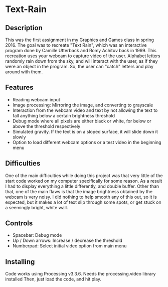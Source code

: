 # Text-Rain

## Description
This was the first assignment in my Graphics and Games class in spring 2016. The goal was to recreate "Text Rain", which was an interactive program done by Camille Utterback and Romy Achituv back in 1999. This recreation uses your webcam to capture video of the user. Alphabet letters randomly rain down from the sky, and will interact with the user, as if they were an object in the program. So, the user can "catch" letters and play around with them.

## Features
- Reading webcam input
- Image processing: Mirroring the image, and converting to grayscale
- Interaction from the webcam video and text by not allowing the text to fall anything below a certain brightness threshold
- Debug mode where all pixels are either black or white, for below or above the threshold respectively
- Simulated gravity. If the text is on a sloped surface, it will slide down it slowly
- Option to load different webcam options or a test video in the beginning menu

## Difficulties
One of the main difficulties while doing this project was that very little of the start code worked on my computer specifically for some reason. As a result I had to display everything a little differently, and double buffer. Other than that, one of the main flaws is that the image brightness obtained by the webcam is very noisy. I did nothing to help smooth any of this out, so it is expected, but it makes a lot of text slip through some spots, or get stuck on a seemingly bright, white wall.

## Controls
- Spacebar: Debug mode
- Up / Down arrows: Increase / decrease the threshold
- Numberpad: Select initial video option from main menu

## Installing
Code works using Processing v3.3.6. Needs the processing.video library installed
Then, just load the code, and hit play.
